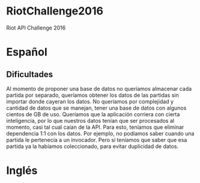RiotChallenge2016
===========

Riot API Challenge 2016


# Español

## Dificultades

Al momento de proponer una base de datos no queríamos almacenar cada partida por separado, queríamos obtener los datos de las partidas sin importar donde cayeran los datos. No queríamos por complejidad y cantidad de datos que se manejan, tener una base de datos con algunos cientos de GB de uso. Queríamos que la aplicación corriera con cierta inteligencia, por lo que nuestros datos tenían que ser procesados al momento, casi tal cual caían de la API.
Para esto, teníamos que eliminar dependencia 1:1 con los datos. Por ejemplo, no podíamos saber cuando una partida le pertenecía a un invocador. Pero sí teníamos que saber que esa partida ya la habíamos coleccionado, para evitar duplicidad de datos.

# Inglés
